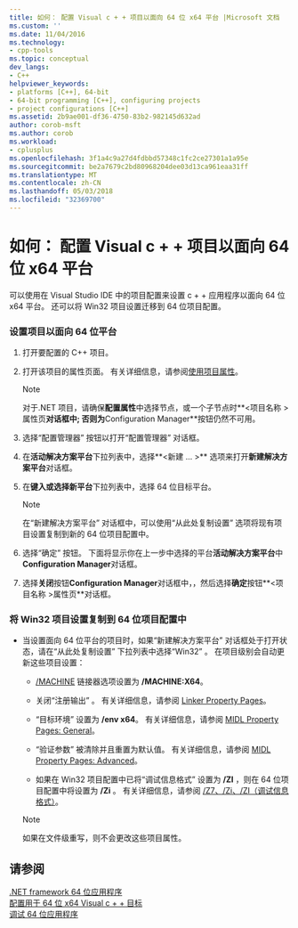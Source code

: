 ```yaml
---
title: 如何： 配置 Visual c + + 项目以面向 64 位 x64 平台 |Microsoft 文档
ms.custom: ''
ms.date: 11/04/2016
ms.technology:
- cpp-tools
ms.topic: conceptual
dev_langs:
- C++
helpviewer_keywords:
- platforms [C++], 64-bit
- 64-bit programming [C++], configuring projects
- project configurations [C++]
ms.assetid: 2b9ae001-df36-4750-83b2-982145d632ad
author: corob-msft
ms.author: corob
ms.workload:
- cplusplus
ms.openlocfilehash: 3f1a4c9a27d4fdbbd57348c1fc2ce27301a1a95e
ms.sourcegitcommit: be2a7679c2bd80968204dee03d13ca961eaa31ff
ms.translationtype: MT
ms.contentlocale: zh-CN
ms.lasthandoff: 05/03/2018
ms.locfileid: "32369700"
---
```

# <a name="how-to-configure-visual-c-projects-to-target-64-bit-x64-platforms"></a>如何： 配置 Visual c + + 项目以面向 64 位 x64 平台

可以使用在 Visual Studio IDE 中的项目配置来设置 c + + 应用程序以面向 64 位 x64 平台。 还可以将 Win32 项目设置迁移到 64 位项目配置。  
  
### <a name="to-set-up-c-applications-to-target-64-bit-platforms"></a>设置项目以面向 64 位平台  
  
1.  打开要配置的 C++ 项目。  
  
2.  打开该项目的属性页面。 有关详细信息，请参阅[使用项目属性](../ide/working-with-project-properties.md)。  
  
    > [!NOTE]
    >  对于.NET 项目，请确保**配置属性**中选择节点，或一个子节点时**\<项目名称 > 属性页**对话框中; 否则为**Configuration Manager**按钮仍然不可用。  
  
3.  选择“配置管理器”  按钮以打开“配置管理器”  对话框。  
  
4.  在**活动解决方案平台**下拉列表中，选择**\<新建 … >** 选项来打开**新建解决方案平台**对话框。  
  
5.  在**键入或选择新平台**下拉列表中，选择 64 位目标平台。  
  
    > [!NOTE]
    >  在“新建解决方案平台”  对话框中，可以使用“从此处复制设置”  选项将现有项目设置复制到新的 64 位项目配置中。  
  
6.  选择“确定”  按钮。 下面将显示你在上一步中选择的平台**活动解决方案平台**中**Configuration Manager**对话框。  
  
7.  选择**关闭**按钮**Configuration Manager**对话框中，，然后选择**确定**按钮**\<项目名称 >属性页**对话框。  
  
### <a name="to-copy-win32-project-settings-into-a-64-bit-project-configuration"></a>将 Win32 项目设置复制到 64 位项目配置中  
  
-   当设置面向 64 位平台的项目时，如果“新建解决方案平台”  对话框处于打开状态，请在“从此处复制设置”  下拉列表中选择“Win32” 。 在项目级别会自动更新这些项目设置：  
  
    -   [/MACHINE](../build/reference/machine-specify-target-platform.md) 链接器选项设置为 **/MACHINE:X64**。  
  
    -   关闭“注册输出” 。 有关详细信息，请参阅 [Linker Property Pages](../ide/linker-property-pages.md)。  
  
    -   “目标环境” 设置为 **/env x64**。 有关详细信息，请参阅 [MIDL Property Pages: General](../ide/midl-property-pages-general.md)。  
  
    -   “验证参数” 被清除并且重置为默认值。 有关详细信息，请参阅 [MIDL Property Pages: Advanced](../ide/midl-property-pages-advanced.md)。  
  
    -   如果在 Win32 项目配置中已将“调试信息格式”  设置为 **/ZI** ，则在 64 位项目配置中将设置为 **/Zi** 。 有关详细信息，请参阅 [/Z7、/Zi、/ZI（调试信息格式）](../build/reference/z7-zi-zi-debug-information-format.md)。  
  
    > [!NOTE]
    >  如果在文件级重写，则不会更改这些项目属性。  
  
## <a name="see-also"></a>请参阅  

[.NET framework 64 位应用程序](/dotnet/framework/64-bit-apps)   
[配置用于 64 位 x64 Visual c + + 目标](../build/configuring-programs-for-64-bit-visual-cpp.md)   
[调试 64 位应用程序](/visualstudio/debugger/debug-64-bit-applications)